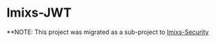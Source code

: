 # Imixs-JWT


**NOTE: This project was migrated as a sub-project to [Imixs-Security](https://github.com/imixs/imixs-security)
